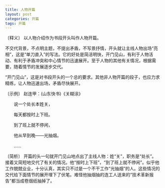 ```yaml
---
title: 人物开篇
layout: post
categories: 开篇
tags: 开篇
---
```


〔释义〕 以人物介绍作为书段开头叫作人物开篇。

不交代背景，不点明主题，不提出矛盾，不写景抒情，开头就让主线人物出场“亮相”，这是“单刀直入”的写法。它的好处是简洁明快，开门见山，有利于人物活动、有利于矛盾冲突和中心情节的迅速展开。至于人物的其他有关情况，根据需要，随着情节的发展逐步交代。

“开门见山”，这是对书段开头的一个总的要求。其他非人物开篇的段子，也应力求精练，让人物迅速出场，矛盾尽快展开。

〔示例〕 赵连甲：(山东快书)《关糊涂》

　　说一个处长本姓关，

　　每天都按时上下班。

　　到了班上就不停闲，

　　他从早到晚——光抽烟。

　　……

〔简析〕 开篇的头一句就开门见山地点出了主线人物：姓“关”，职务是“处长”。接着又简短地交代了有关的情况。他“按时上下班”，“到了班上就不停闲”。似乎他工作兢兢业业，十分认真，其实只不过是一个不干工作“光抽烟”的人。这些情况的交代给下面情节的展开埋下了伏笔。难怪他抽烟抽的连工人送来的“技术革新报告”都当成卷烟纸抽掉了。 